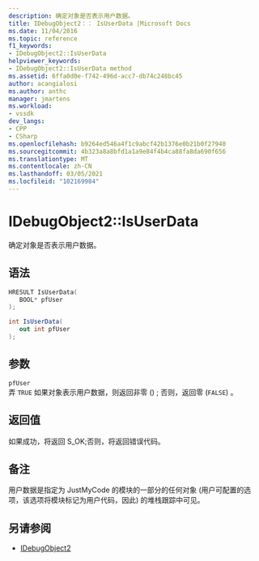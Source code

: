 ```yaml
---
description: 确定对象是否表示用户数据。
title: IDebugObject2：： IsUserData |Microsoft Docs
ms.date: 11/04/2016
ms.topic: reference
f1_keywords:
- IDebugObject2::IsUserData
helpviewer_keywords:
- IDebugObject2::IsUserData method
ms.assetid: 6ffa0d0e-f742-496d-acc7-db74c248bc45
author: acangialosi
ms.author: anthc
manager: jmartens
ms.workload:
- vssdk
dev_langs:
- CPP
- CSharp
ms.openlocfilehash: b9264ed546a4f1c9abcf42b1376e0b21b0f27940
ms.sourcegitcommit: 4b323a8a8bfd1a1a9e84f4b4ca88fa8da690f656
ms.translationtype: MT
ms.contentlocale: zh-CN
ms.lasthandoff: 03/05/2021
ms.locfileid: "102169984"
---
```

# <a name="idebugobject2isuserdata"></a>IDebugObject2::IsUserData
确定对象是否表示用户数据。

## <a name="syntax"></a>语法

```cpp
HRESULT IsUserData(
   BOOL* pfUser
);
```

```csharp
int IsUserData(
   out int pfUser
);
```

## <a name="parameters"></a>参数
`pfUser`\
弄 `TRUE` 如果对象表示用户数据，则返回非零 () ; 否则，返回零 (`FALSE`) 。

## <a name="return-value"></a>返回值
 如果成功，将返回 S_OK;否则，将返回错误代码。

## <a name="remarks"></a>备注
 用户数据是指定为 JustMyCode 的模块的一部分的任何对象 (用户可配置的选项，该选项将模块标记为用户代码，因此) 的堆栈跟踪中可见。

## <a name="see-also"></a>另请参阅
- [IDebugObject2](../../../extensibility/debugger/reference/idebugobject2.md)
